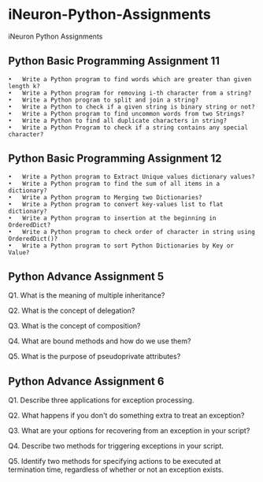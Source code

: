 # iNeuron-Python-Assignments
iNeuron Python Assignments
## Python Basic Programming Assignment 11
	•	Write a Python program to find words which are greater than given length k?
	•	Write a Python program for removing i-th character from a string?
	•	Write a Python program to split and join a string?
	•	Write a Python to check if a given string is binary string or not?
	•	Write a Python program to find uncommon words from two Strings?
	•	Write a Python to find all duplicate characters in string?
	•	Write a Python Program to check if a string contains any special character?
## Python Basic Programming Assignment 12
	•	Write a Python program to Extract Unique values dictionary values?
	•	Write a Python program to find the sum of all items in a dictionary?
	•	Write a Python program to Merging two Dictionaries?
	•	Write a Python program to convert key-values list to flat dictionary?
	•	Write a Python program to insertion at the beginning in OrderedDict?
	•	Write a Python program to check order of character in string using OrderedDict()?
	•	Write a Python program to sort Python Dictionaries by Key or Value?
## Python Advance Assignment 5

Q1. What is the meaning of multiple inheritance?

Q2. What is the concept of delegation?

Q3. What is the concept of composition?

Q4. What are bound methods and how do we use them?

Q5. What is the purpose of pseudoprivate attributes?

## Python Advance Assignment 6

Q1. Describe three applications for exception processing.

Q2. What happens if you don't do something extra to treat an exception?

Q3. What are your options for recovering from an exception in your script?

Q4. Describe two methods for triggering exceptions in your script.

Q5. Identify two methods for specifying actions to be executed at termination time, regardless of whether or not an exception exists.
